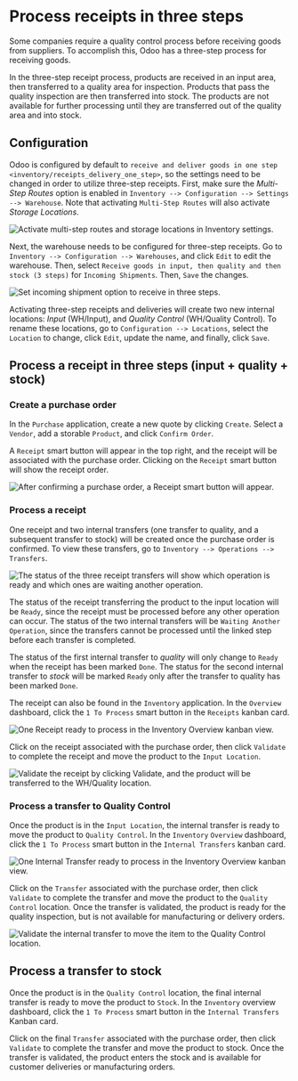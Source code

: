 # Process receipts in three steps

<div id="inventory/receipts_three_steps">

Some companies require a quality control process before receiving goods
from suppliers. To accomplish this, Odoo has a three-step process for
receiving goods.

</div>

In the three-step receipt process, products are received in an input
area, then transferred to a quality area for inspection. Products that
pass the quality inspection are then transferred into stock. The
products are not available for further processing until they are
transferred out of the quality area and into stock.

## Configuration

Odoo is configured by default to `receive and deliver goods in one step
<inventory/receipts_delivery_one_step>`, so the settings need to be
changed in order to utilize three-step receipts. First, make sure the
*Multi-Step Routes* option is enabled in `Inventory --> Configuration
--> Settings --> Warehouse`. Note that activating `Multi-Step Routes`
will also activate *Storage Locations*.

![Activate multi-step routes and storage locations in Inventory
settings.](receipts_three_steps/multi-step-routes.png)

Next, the warehouse needs to be configured for three-step receipts. Go
to `Inventory
--> Configuration --> Warehouses`, and click `Edit` to edit the
warehouse. Then, select `Receive goods in input, then quality and then
stock (3 steps)` for `Incoming
Shipments`. Then, `Save` the changes.

![Set incoming shipment option to receive in three
steps.](receipts_three_steps/three-step-receipt-settings.png)

Activating three-step receipts and deliveries will create two new
internal locations: *Input* (WH/Input), and *Quality Control*
(WH/Quality Control). To rename these locations, go to `Configuration
--> Locations`, select the `Location` to change, click `Edit`, update
the name, and finally, click `Save`.

## Process a receipt in three steps (input + quality + stock)

### Create a purchase order

In the `Purchase` application, create a new quote by clicking `Create`.
Select a `Vendor`, add a storable `Product`, and click `Confirm
Order`.

A `Receipt` smart button will appear in the top right, and the receipt
will be associated with the purchase order. Clicking on the `Receipt`
smart button will show the receipt order.

![After confirming a purchase order, a Receipt smart button will
appear.](receipts_three_steps/three-step-purchase-receipt.png)

### Process a receipt

One receipt and two internal transfers (one transfer to quality, and a
subsequent transfer to stock) will be created once the purchase order is
confirmed. To view these transfers, go to `Inventory --> Operations -->
Transfers`.

![The status of the three receipt transfers will show which operation is
ready and which ones&#10;are waiting another
operation.](receipts_three_steps/three-step-transfers.png)

The status of the receipt transferring the product to the input location
will be `Ready`, since the receipt must be processed before any other
operation can occur. The status of the two internal transfers will be
`Waiting Another Operation`, since the transfers cannot be processed
until the linked step before each transfer is completed.

The status of the first internal transfer to *quality* will only change
to `Ready` when the receipt has been marked `Done`. The status for the
second internal transfer to *stock* will be marked `Ready` only after
the transfer to quality has been marked `Done`.

The receipt can also be found in the `Inventory` application. In the
`Overview` dashboard, click the `1 To Process` smart button in the
`Receipts` kanban card.

![One Receipt ready to process in the Inventory Overview kanban
view.](receipts_three_steps/three-step-receive-kanban.png)

Click on the receipt associated with the purchase order, then click
`Validate` to complete the receipt and move the product to the `Input
Location`.

![Validate the receipt by clicking Validate, and the product will be
transferred to the&#10;WH/Quality
location.](receipts_three_steps/validate-three-step-receipt.png)

### Process a transfer to Quality Control

Once the product is in the `Input Location`, the internal transfer is
ready to move the product to `Quality Control`. In the `Inventory`
`Overview` dashboard, click the `1 To Process` smart button in the
`Internal Transfers` kanban card.

![One Internal Transfer ready to process in the Inventory Overview
kanban view.](receipts_three_steps/three-step-quality-transfer.png)

Click on the `Transfer` associated with the purchase order, then click
`Validate` to complete the transfer and move the product to the `Quality
Control` location. Once the transfer is validated, the product is ready
for the quality inspection, but is not available for manufacturing or
delivery orders.

![Validate the internal transfer to move the item to the Quality Control
location.](receipts_three_steps/validate-three-step-quality-move.png)

## Process a transfer to stock

Once the product is in the `Quality Control` location, the final
internal transfer is ready to move the product to `Stock`. In the
`Inventory` overview dashboard, click the `1 To Process` smart button in
the `Internal Transfers` Kanban card.

Click on the final `Transfer` associated with the purchase order, then
click `Validate` to complete the transfer and move the product to stock.
Once the transfer is validated, the product enters the stock and is
available for customer deliveries or manufacturing orders.
